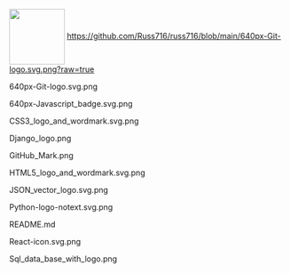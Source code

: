 

<a href="[URL_REDIRECT](https://upload.wikimedia.org/wikipedia/commons/thumb/6/61/HTML5_logo_and_wordmark.svg/640px-HTML5_logo_and_wordmark.svg.png)" target="blank"><img align="center" src="[URL_TO_YOUR_IMAGE](https://upload.wikimedia.org/wikipedia/commons/thumb/6/61/HTML5_logo_and_wordmark.svg/640px-HTML5_logo_and_wordmark.svg.png)" height="100" /></a>
https://github.com/Russ716/russ716/blob/main/640px-Git-logo.svg.png?raw=true


640px-Git-logo.svg.png

640px-Javascript_badge.svg.png

CSS3_logo_and_wordmark.svg.png

Django_logo.png

GitHub_Mark.png

HTML5_logo_and_wordmark.svg.png

JSON_vector_logo.svg.png

Python-logo-notext.svg.png

README.md

React-icon.svg.png

Sql_data_base_with_logo.png 
